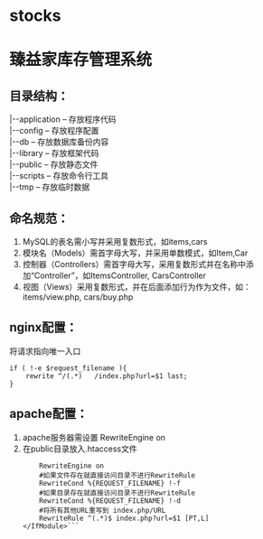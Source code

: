 # stocks
臻益家库存管理系统  
==================

目录结构：
----------  
|--application – 存放程序代码  
|--config – 存放程序配置  
|--db – 存放数据库备份内容  
|--library – 存放框架代码  
|--public – 存放静态文件   
|--scripts – 存放命令行工具  
|--tmp – 存放临时数据   

命名规范：
---------  
1. MySQL的表名需小写并采用复数形式，如items,cars  
2. 模块名（Models）需首字母大写，并采用单数模式，如Item,Car  
3. 控制器（Controllers）需首字母大写，采用复数形式并在名称中添加“Controller”，如ItemsController, CarsController  
4. 视图（Views）采用复数形式，并在后面添加行为作为文件，如：items/view.php, cars/buy.php

nginx配置：
----------  
将请求指向唯一入口  

    if ( !-e $request_filename ){  
        rewrite ^/(.*)   /index.php?url=$1 last;     
    }

apache配置：
-----------  
1. apache服务器需设置 RewriteEngine on  
2. 在public目录放入.htaccess文件  
    ```<IfModule mod_rewrite.c>  
        RewriteEngine on  
        #如果文件存在就直接访问目录不进行RewriteRule  
        RewriteCond %{REQUEST_FILENAME} !-f  
        #如果目录存在就直接访问目录不进行RewriteRule  
        RewriteCond %{REQUEST_FILENAME} !-d  
        #将所有其他URL重写到 index.php/URL  
        RewriteRule ^(.*)$ index.php?url=$1 [PT,L]  
    </IfModule>```
